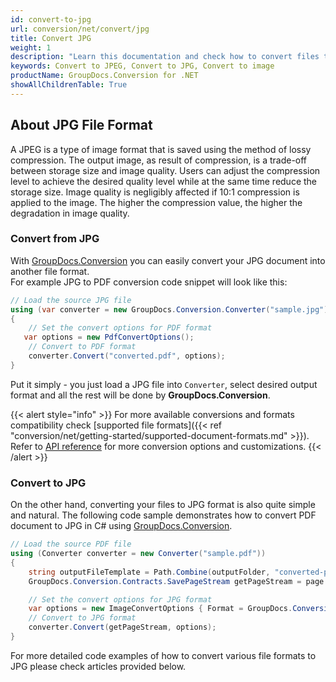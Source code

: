 ```yaml
---
id: convert-to-jpg
url: conversion/net/convert/jpg
title: Convert JPG
weight: 1
description: "Learn this documentation and check how to convert files to JPG/JPEG format with GroupDocs.Conversion for .NET."
keywords: Convert to JPEG, Convert to JPG, Convert to image
productName: GroupDocs.Conversion for .NET
showAllChildrenTable: True
---
```


## About JPG File Format

A JPEG is a type of image format that is saved using the method of lossy compression. The output image, as result of compression, is a trade-off between storage size and image quality. Users can adjust the compression level to achieve the desired quality level while at the same time reduce the storage size. Image quality is negligibly affected if 10:1 compression is applied to the image.  The higher the compression value, the higher the degradation in image quality.

### Convert from JPG

With [GroupDocs.Conversion](https://products.groupdocs.com/conversion/net) you can easily convert your JPG document into another file format.  
For example JPG to PDF conversion code snippet will look like this:

```csharp
// Load the source JPG file
using (var converter = new GroupDocs.Conversion.Converter("sample.jpg"))
{
    // Set the convert options for PDF format
   var options = new PdfConvertOptions();
    // Convert to PDF format
    converter.Convert("converted.pdf", options);
}
```

Put it simply - you just load a JPG file into `Converter`, select desired output format and all the rest will be done by **GroupDocs.Conversion**.  

{{< alert style="info" >}}
For more available conversions and formats compatibility check [supported file formats]({{< ref "conversion/net/getting-started/supported-document-formats.md" >}}).
Refer to [API reference](https://apireference.groupdocs.com/conversion/net/groupdocs.conversion.options.convert) for more conversion options and customizations.
{{< /alert >}}

### Convert to JPG

On the other hand, converting your files to JPG format is also quite simple and natural.
The following code sample demonstrates how to convert PDF document to JPG in C# using [GroupDocs.Conversion](https://products.groupdocs.com/conversion/net).

```csharp
// Load the source PDF file
using (Converter converter = new Converter("sample.pdf"))
{
    string outputFileTemplate = Path.Combine(outputFolder, "converted-page-{0}.jpg");
    GroupDocs.Conversion.Contracts.SavePageStream getPageStream = page => new FileStream(string.Format(outputFileTemplate, page), FileMode.Create);

    // Set the convert options for JPG format
    var options = new ImageConvertOptions { Format = GroupDocs.Conversion.FileTypes.ImageFileType.Jpg };
    // Convert to JPG format
    converter.Convert(getPageStream, options);
}
```

For more detailed code examples of how to convert various file formats to JPG please check articles provided below.
